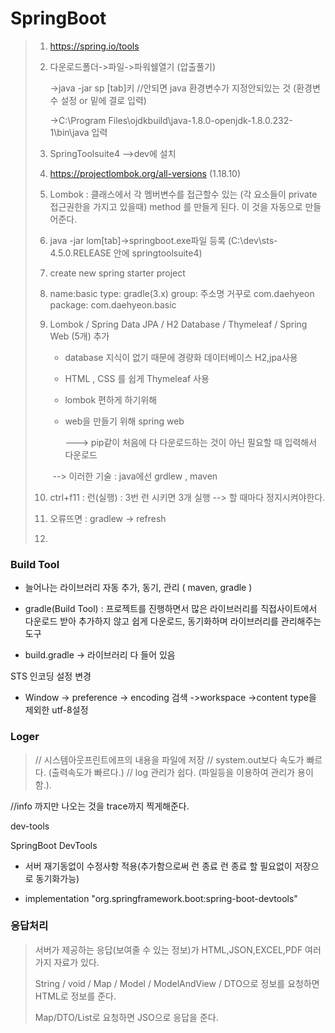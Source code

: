 

# SpringBoot 



> 1. https://spring.io/tools
>
> 2. 다운로드폴더->파일->파워쉘열기 (압출풀기)
>
>    ->java -jar sp [tab]키 //안되면 java 환경변수가 지정안되있는 것 (환경변수 설정 or 밑에 결로 입력)
>
>    ->C:\Program Files\ojdkbuild\java-1.8.0-openjdk-1.8.0.232-1\bin\java 입력
>
> 3. SpringToolsuite4  -->dev에 설치
>
> 4. https://projectlombok.org/all-versions (1.18.10)
>
> 5. Lombok :  클래스에서 각 멤버변수를 접근할수 있는 (각 요소들이 private 접근권한을 가지고 있을때) method 를 만들게 된다.  이 것을 자동으로 만들어준다.
>
> 6. java -jar lom[tab]->springboot.exe파일 등록 (C:\dev\sts-4.5.0.RELEASE 안에 springtoolsuite4)
>
> 7. create new spring starter project
>
> 8. name:basic   type: gradle(3.x) group: 주소명 거꾸로 com.daehyeon package: com.daehyeon.basic
>
> 9. Lombok / Spring Data JPA / H2 Database / Thymeleaf / Spring Web (5개) 추가
>
>    - database 지식이 없기 때문에 경량화 데이터베이스 H2,jpa사용
>
>    - HTML , CSS 를 쉽게 Thymeleaf 사용
>
>    - lombok 편하게 하기위해
>
>    - web을 만들기 위해 spring web
>
>       ---> pip같이 처음에 다 다운로드하는 것이 아닌 필요할 때 입력해서 다운로드
>
>    ​	--> 이러한 기술 : java에선 grdlew , maven
>
> 10. ctrl+f11 : 런(실행) : 3번 런 시키면 3개 실행 --> 할 때마다 정지시켜야한다.
>
> 11. 오류뜨면 : gradlew -> refresh
>
> 12. 



###  Build Tool 

- 늘어나는 라이브러리 자동 추가, 동기, 관리 ( maven, gradle )

- gradle(Build Tool) : 프로젝트를 진행하면서 많은 라이브러리를 직접사이트에서 다운로드 받아 추가하지 않고 쉽게 다운로드, 동기화하며 라이브러리를 관리해주는 도구 

- build.gradle -> 라이브러리 다 들어 있음



STS 인코딩 설정 변경

- Window -> preference -> encoding 검색 ->workspace ->content type을 제외한 utf-8설정



### Loger

> //	시스템아웃프린트에프의 내용을 파일에 저장 
> //	system.out보다 속도가 빠르다. (출력속도가 빠르다.)
> //	log 관리가 쉽다. (파일등을 이용하여 관리가 용이함.).







//info 까지만 나오는 것을 trace까지 찍게해준다.



dev-tools

SpringBoot DevTools 

- 서버 재기동없이 수정사항 적용(추가함으로써 런 종료 런 종료 할 필요없이 저장으로 동기화가능)

- implementation "org.springframework.boot:spring-boot-devtools"



### 응답처리

> 서버가 제공하는 응답(보여줄 수 있는 정보)가 HTML,JSON,EXCEL,PDF 여러가지 자료가 있다.
>
>  String / void / Map / Model / ModelAndView / DTO으로 정보를 요청하면 HTML로 정보를 준다.
>
> Map/DTO/List로 요청하면 JSO으로 응답을 준다.







